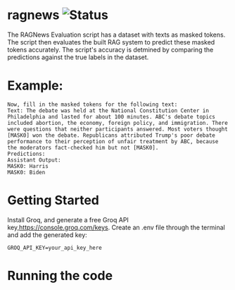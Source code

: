 # ragnews ![Status](https://github.com/Jamesduongrx/ragnews/actions/workflows/tests.yml/badge.svg)

The RAGNews Evaluation script has a dataset with texts as masked tokens. The script then evaluates the built RAG system to predict these masked tokens accurately. The script's accuracy is detmined by comparing the predictions against the true labels in the dataset.

# Example:
```
Now, fill in the masked tokens for the following text:
Text: The debate was held at the National Constitution Center in Philadelphia and lasted for about 100 minutes. ABC's debate topics included abortion, the economy, foreign policy, and immigration. There were questions that neither participants answered. Most voters thought [MASK0] won the debate. Republicans attributed Trump's poor debate performance to their perception of unfair treatment by ABC, because the moderators fact-checked him but not [MASK0].
Predictions:
Assistant Output:
MASK0: Harris
MASK0: Biden
```

# Getting Started
Install Groq, and generate a free Groq API key,https://console.groq.com/keys. Create an .env file through the terminal and add the generated key:

```
GROQ_API_KEY=your_api_key_here
```
# Running the code






